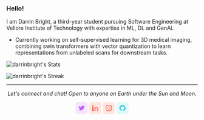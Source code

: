 ### Hello!

I am Darrin Bright, a third-year student pursuing Software Engineering at Vellore Institute of Technology with expertise in ML, DL and GenAI.
- Currently working on self-supervised learning for 3D medical imaging, combining swin transformers with vector quantization to learn representations from unlabeled scans for downstream tasks. 

![darrinbright's Stats](https://github-readme-stats.vercel.app/api?username=darrinbright&theme=react&show_icons=true&hide_border=true&count_private=true)

![darrinbright's Streak](https://github-readme-streak-stats.herokuapp.com/?user=darrinbright&theme=react&hide_border=true)

<hr>
<p align="center">
  <i>Let's connect and chat! Open to anyone on Earth under the Sun and Moon.</i>
  <p align="center">
      <a href="https://twitter.com/darrin_bright" alt="Twitter"><img src="https://github.com/darrinbright/darrinbright/blob/main/image/twitter.png"></a>
      <a href="https://www.linkedin.com/in/darrinbright/" alt="Linkedin"><img src="https://github.com/darrinbright/darrinbright/blob/main/image/linkedin.png"></a>
      <a href="https://www.instagram.com/darrinbright/" alt="Instagram"><img src="https://github.com/darrinbright/darrinbright/blob/main/image/insta.png"></a>
      <a href="https://github.com/darrinbright" alt="GitHub"><img src="https://github.com/darrinbright/darrinbright/blob/main/image/github.png"></a>
  </p>
</p>
